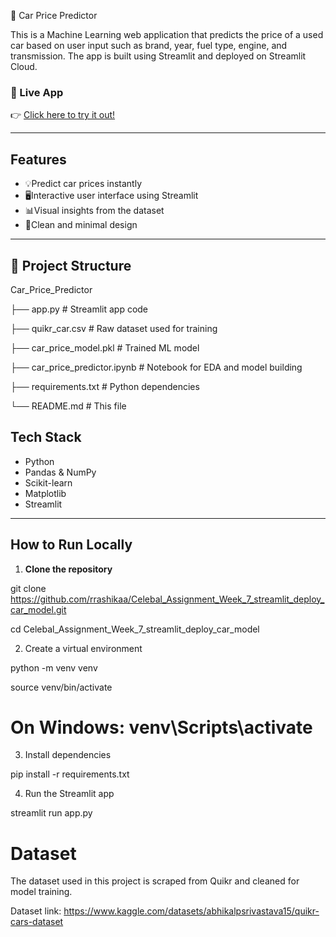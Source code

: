 🚗 Car Price Predictor

This is a Machine Learning web application that predicts the price of a used car based on user input such as brand, year, fuel type, engine, and transmission. The app is built using Streamlit and deployed on Streamlit Cloud.

### 🔗 Live App
👉 [Click here to try it out!](https://celebalassignmentweek7appdeploycarmodel-ggv3gvfeb7vavkiq2il4st.streamlit.app)

---

## Features

- 💡Predict car prices instantly
- 🖥️Interactive user interface using Streamlit
- 📊Visual insights from the dataset
- 🎯Clean and minimal design

---

## 📁 Project Structure

 Car_Price_Predictor

├── app.py  # Streamlit app code

├── quikr_car.csv  # Raw dataset used for training

├── car_price_model.pkl  # Trained ML model

├── car_price_predictor.ipynb  # Notebook for EDA and model building

├── requirements.txt  # Python dependencies

└── README.md  # This file

## Tech Stack

- Python
- Pandas & NumPy
- Scikit-learn
- Matplotlib
- Streamlit

---

## How to Run Locally

1. **Clone the repository**

 git clone https://github.com/rrashikaa/Celebal_Assignment_Week_7_streamlit_deploy_car_model.git

 cd Celebal_Assignment_Week_7_streamlit_deploy_car_model

2. Create a virtual environment

python -m venv venv

source venv/bin/activate   
# On Windows: venv\Scripts\activate

3. Install dependencies

pip install -r requirements.txt

4. Run the Streamlit app

streamlit run app.py


# Dataset
The dataset used in this project is scraped from Quikr and cleaned for model training.

Dataset link: https://www.kaggle.com/datasets/abhikalpsrivastava15/quikr-cars-dataset
